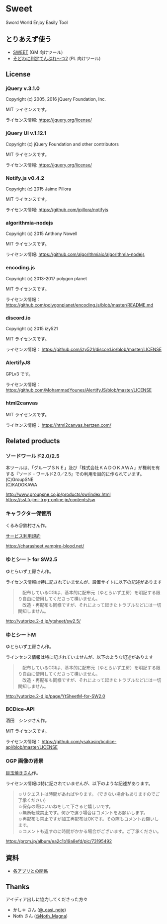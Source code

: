 # Sweet
Sword World Enjoy Easily Tool

## とりあえず使う

- [SWEET](http://shunshun94.web.fc2.com/sweet/) (GM 向けツール)
- [そどわに判定てんぷれ～つ2](http://shunshun94.web.fc2.com/sweet/player.html) (PL 向けツール)

## License

### jQuery v.3.1.0

Copyright (c) 2005, 2016 jQuery Foundation, Inc.

MIT ライセンスです。

ライセンス情報:  https://jquery.org/license/

### jQuery UI v.1.12.1

Copyright (c) jQuery Foundation and other contributors

MIT ライセンスです。

ライセンス情報:  https://jquery.org/license/

### Notify.js v0.4.2

Copyright (c) 2015 Jaime Pillora 

MIT ライセンスです。

ライセンス情報:  https://github.com/jpillora/notifyjs

### algorithmia-nodejs

Copyright (c) 2015 Anthony Nowell

MIT ライセンスです。

ライセンス情報:  https://github.com/algorithmiaio/algorithmia-nodejs

### encoding.js

Copyright (c) 2013-2017 polygon planet

MIT ライセンスです。

ライセンス情報：  https://github.com/polygonplanet/encoding.js/blob/master/README.md

### discord.io

Copyright (c) 2015 izy521

MIT ライセンスです。

ライセンス情報：  https://github.com/izy521/discord.io/blob/master/LICENSE

### AlertifyJS

GPLv3 です。

ライセンス情報： https://github.com/MohammadYounes/AlertifyJS/blob/master/LICENSE

### html2canvas

MIT ライセンスです。

ライセンス情報： https://html2canvas.hertzen.com/

## Related products

### ソードワールド2.0/2.5

本ツールは、「グループＳＮＥ」及び「株式会社ＫＡＤＯＫＡＷＡ」が権利を有する『ソード・ワールド2.0／2.5』での利用を目的に作られています。   
(C)GroupSNE   
(C)KADOKAWA   

http://www.groupsne.co.jp/products/sw/index.html   
https://ssl.fujimi-trpg-online.jp/contents/sw

### キャラクター保管所

くるみ＠鉄村さん作。

[サービス利用規約](https://charasheet.vampire-blood.net/help/kiyaku)

https://charasheet.vampire-blood.net/

### ゆとシート for SW2.5

ゆとらいず工房さん作。

ライセンス情報は特に記されていませんが、設置サイトに以下の記述があります

>　配布しているCGIは、基本的に配布元（ゆとらいず工房）を明記する限り自由に使用してくださって構いません。   
>　改造・再配布も同様ですが、それによって起きたトラブルなどには一切関知しません。

http://yutorize.2-d.jp/ytsheet/sw2.5/

### ゆとシートM

ゆとらいず工房さん作。

ラインセンス情報は特に記されていませんが、以下のような記述があります

>　配布しているCGIは、基本的に配布元（ゆとらいず工房）を明記する限り自由に使用してくださって構いません。   
>　改造・再配布も同様ですが、それによって起きたトラブルなどには一切関知しません。

http://yutorize.2-d.jp/page/YtSheetM-for-SW2.0

### BCDice-API

酒田　シンジさん作。

MIT ライセンスです。

ライセンス情報：  https://github.com/ysakasin/bcdice-api/blob/master/LICENSE

### OGP 画像の背景

[目玉焼きさん](https://prcm.jp/user/8xNpIs9)作。

ライセンス情報は特に記されていませんが、以下のような記述があります。

> ☺︎リクエストは時間があればやります。 (できない場合もありますのでご了承ください)   
> ☺︎保存の際はいいねをして下さると嬉しいです。   
> ☺︎無断転載禁止です。何かで違う場合はコメントをお願いします。   
> ☺︎︎再配布も禁止ですが加工再配布はOKです。その際もコメントお願いします。   
> ☺︎︎コメントも返すのに時間がかかる場合がございます。ご了承ください。

https://prcm.jp/album/ea2c1b19a8efd/pic/73195492

## 資料

- [各アプリとの関係](./docs/relationship.md)

## Thanks

アイディア出しに協力してくださった方々

- かし＊ さん ([@_casi_note](https://twitter.com/_casi_note))
- Noth さん ([@Noth_Magna](https://twitter.com/Noth_Magna))
